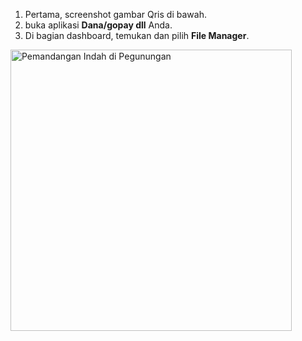 <ol>
  <li>Pertama, screenshot gambar Qris di bawah.</li>
  <li>buka aplikasi <strong>Dana/gopay dll</strong> Anda.</li>
  <li>Di bagian dashboard, temukan dan pilih <strong>File Manager</strong>.</li>
</ol>



<a href="https://www.example.com" target="_blank">



<img src="https://qu.ax/mWXEo.jpg" alt="Pemandangan Indah di Pegunungan" width="450" height="450">
